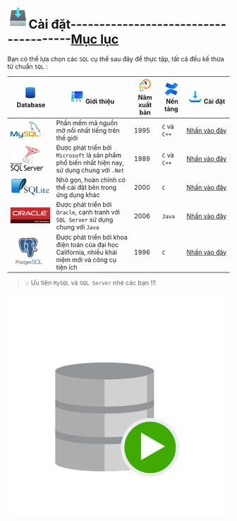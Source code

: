 # ![icons8-software_installer.png](https://raw.githubusercontent.com/Zenfection/Image/master/2021/04/17-22-44-40-icons8-software_installer.png)Cài đặt--------------------------------------[Mục lục](https://github.com/Zenfection/SQL)

Bạn có thể lựa chọn các `SQL` cụ thể sau đây để thực tập, tất cả đều kế thừa từ chuẩn `SQL` :  



| ![icons8-database.png](https://raw.githubusercontent.com/Zenfection/Image/master/2021/04/17-23-11-32-icons8-database.png) Database                                                                                                                                                                                                                                                     | ![icons8-training.png](https://raw.githubusercontent.com/Zenfection/Image/master/2021/04/17-23-11-44-icons8-training.png) Giới thiệu | ![icons8-new_year's_eve.png](https://raw.githubusercontent.com/Zenfection/Image/master/2021/04/17-23-11-26-icons8-new_year's_eve.png)Năm xuất bản | ![icons8-confluence.png](https://raw.githubusercontent.com/Zenfection/Image/master/2021/04/17-23-12-29-icons8-confluence.png) Nền tảng | ![icons8-download.png](https://raw.githubusercontent.com/Zenfection/Image/master/2021/04/17-23-12-42-icons8-download.png) Cài đặt |
| -------------------------------------------------------------------------------------------------------------------------------------------------------------------------------------------------------------------------------------------------------------------------------------------------------------------------------------------------------------------------------------- | ------------------------------------------------------------------------------------------------------------------------------------ | ------------------------------------------------------------------------------------------------------------------------------------------------- | -------------------------------------------------------------------------------------------------------------------------------------- | --------------------------------------------------------------------------------------------------------------------------------- |
| <img title="" src="https://raw.githubusercontent.com/Zenfection/Image/master/2021/04/17-22-50-18-mysql.png" alt="mysql.png" width="69">                                                                                                                                                                                                                                                | Phần mềm mã nguồn mở nổi nhất tiếng trên thế giới                                                                                    | 1995                                                                                                                                              | `C` và `C++`                                                                                                                           | [Nhấn vào đây](https://quantrimang.com/huong-dan-cai-mysql-tren-windows-va-truy-cap-tu-xa-145550)                                 |
| <img title="" src="https://raw.githubusercontent.com/Zenfection/Image/master/2021/04/17-22-50-48-sql-server.png" alt="sql-server.png" width="76">                                                                                                                                                                                                                                      | Được phát triển bởi `Microsoft` là sản phẩm phổ biến nhất hiện nay, sử dụng chung với `.Net`                                         | 1989                                                                                                                                              | `C` và `C++`                                                                                                                           | [Nhấn vào đây](https://quantrimang.com/cai-dat-sql-server-2019-159201)                                                            |
| <img src="https://raw.githubusercontent.com/Zenfection/Image/master/2021/04/17-22-53-09-1200px-SQLite370.svg.png" title="" alt="1200px-SQLite370.svg.png" width="212">                                                                                                                                                                                                                 | Nhỏ gọn, hoàn chỉnh có thể cài đặt bên trong ứng dụng khác                                                                           | 2000                                                                                                                                              | `C`                                                                                                                                    | [Nhấn vào đây](https://www.youtube.com/watch?v=wXEZZ2JT3-k)                                                                       |
| <img src="https://raw.githubusercontent.com/Zenfection/Image/master/2021/04/17-22-52-46-68747470733a2f2f692e706f7374696d672e63632f593964675a72596b2f312d4246545757514f3867642d52623661682d4e302d476462702d412e706e67.png" title="" alt="68747470733a2f2f692e706f7374696d672e63632f593964675a72596b2f312d4246545757514f3867642d52623661682d4e302d476462702d412e706e67.png" width="186"> | Được phát triển bởi `Oracle`, cạnh tranh với `SQL Server` sử dụng chung với `Java`                                                   | 2006                                                                                                                                              | `Java`                                                                                                                                 | [Nhấn vào đây](https://www.youtube.com/watch?v=FP0HcFJXc1M)                                                                       |
| <img title="" src="https://raw.githubusercontent.com/Zenfection/Image/master/2021/04/17-23-02-24-PostgreSQL9.png" alt="PostgreSQL9.png" width="85">                                                                                                                                                                                                                                    | Được phát triển bởi khoa điện toán của đại học California, nhiều khái niệm mới và công cụ tiện ích                                   | 1996                                                                                                                                              | `C`                                                                                                                                    | [Nhấn vào đây](https://www.youtube.com/watch?v=9enxgQes33s)                                                                       |

> 💡 Ưu tiên `MySQL` và `SQL Server` nhé các bạn !!!





![sql-dev-new_Technology_Data-Security_Detailed.svg](https://raw.githubusercontent.com/Zenfection/Image/master/2021/04/17-22-52-10-sql-dev-new_Technology_Data-Security_Detailed.svg)
